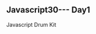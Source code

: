 Javascript30--- Day1
---------------------------------------------------------------------------


Javascript Drum Kit

